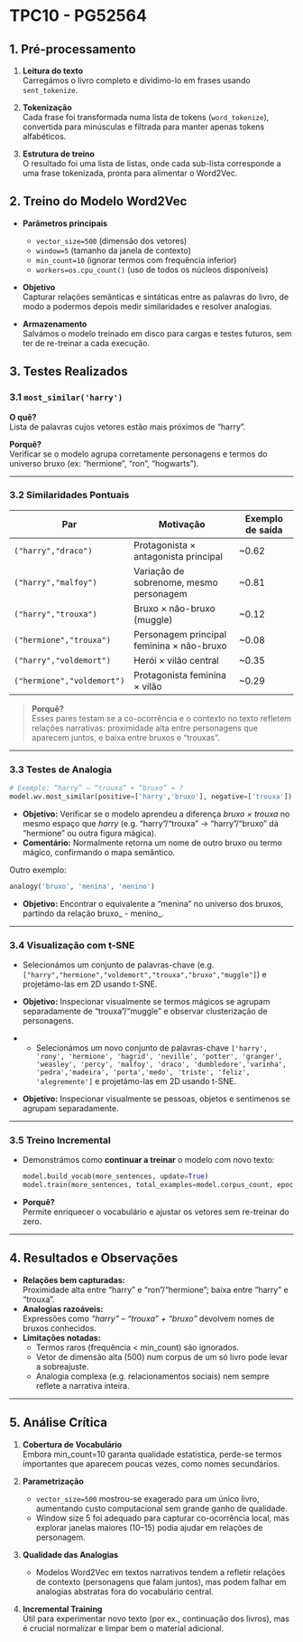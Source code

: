 # TPC10 - PG52564

## 1. Pré-processamento

1. **Leitura do texto**  
   Carregámos o livro completo e dividimo-lo em frases usando `sent_tokenize`.

2. **Tokenização**  
   Cada frase foi transformada numa lista de tokens (`word_tokenize`), convertida para minúsculas e filtrada para manter apenas tokens alfabéticos.

3. **Estrutura de treino**  
   O resultado foi uma lista de listas, onde cada sub-lista corresponde a uma frase tokenizada, pronta para alimentar o Word2Vec.

## 2. Treino do Modelo Word2Vec

- **Parâmetros principais**  
  - `vector_size=500` (dimensão dos vetores)  
  - `window=5` (tamanho da janela de contexto)  
  - `min_count=10` (ignorar termos com frequência inferior)  
  - `workers=os.cpu_count()` (uso de todos os núcleos disponíveis)

- **Objetivo**  
  Capturar relações semânticas e sintáticas entre as palavras do livro, de modo a podermos depois medir similaridades e resolver analogias.

- **Armazenamento**  
  Salvámos o modelo treinado em disco para cargas e testes futuros, sem ter de re-treinar a cada execução.

## 3. Testes Realizados

### 3.1 `most_similar('harry')`

**O quê?**  
Lista de palavras cujos vetores estão mais próximos de “harry”.

**Porquê?**  
Verificar se o modelo agrupa corretamente personagens e termos do universo bruxo (ex: “hermione”, “ron”, “hogwarts”).

---

### 3.2 Similaridades Pontuais

| Par                   | Motivação                                        | Exemplo de saída |
|-----------------------|--------------------------------------------------|------------------|
| `("harry","draco")`   | Protagonista × antagonista principal             | ~0.62            |
| `("harry","malfoy")`  | Variação de sobrenome, mesmo personagem          | ~0.81            |
| `("harry","trouxa")`  | Bruxo × não-bruxo (muggle)                       | ~0.12            |
| `("hermione","trouxa")`| Personagem principal feminina × não-bruxo        | ~0.08            |
| `("harry","voldemort")`| Herói × vilão central                            | ~0.35            |
| `("hermione","voldemort")`| Protagonista feminina × vilão                 | ~0.29            |

> **Porquê?**  
> Esses pares testam se a co-ocorrência e o contexto no texto refletem relações narrativas: proximidade alta entre personagens que aparecem juntos, e baixa entre bruxos e “trouxas”.

---

### 3.3 Testes de Analogia

```python
# Exemplo: “harry” – “trouxa” + “bruxo” ≈ ?
model.wv.most_similar(positive=['harry','bruxo'], negative=['trouxa'])
```

- **Objetivo:** Verificar se o modelo aprendeu a diferença _bruxo × trouxa_ no mesmo espaço que _harry_ (e.g. “harry”/“trouxa” → “harry”/“bruxo” dá “hermione” ou outra figura mágica).
- **Comentário:** Normalmente retorna um nome de outro bruxo ou termo mágico, confirmando o mapa semântico.

Outro exemplo:
```python
analogy('bruxo', 'menina', 'menino')
```
- **Objetivo:** Encontrar o equivalente a “menina” no universo dos bruxos, partindo da relação  bruxo_ - menino_.

---

### 3.4 Visualização com t-SNE

- Selecionámos um conjunto de palavras-chave (e.g. `["harry","hermione","voldemort","trouxa","bruxo","muggle"]`) e projetámo-las em 2D usando t-SNE.
- **Objetivo:** Inspecionar visualmente se termos mágicos se agrupam separadamente de “trouxa”/“muggle” e observar clusterização de personagens.

- - Selecionámos um novo conjunto de palavras-chave `['harry', 'rony', 'hermione', 'hagrid', 'neville', 'potter', 'granger', 'weasley', 'percy', 'malfoy', 'draco', 'dumbledore','varinha', 'pedra','madeira', 'porta','medo', 'triste', 'feliz', 'alegremente']` e projetámo-las em 2D usando t-SNE.
- **Objetivo:** Inspecionar visualmente se pessoas, objetos e sentimenos se agrupam separadamente.

---

### 3.5 Treino Incremental

- Demonstrámos como **continuar a treinar** o modelo com novo texto:
  ```python
  model.build_vocab(more_sentences, update=True)
  model.train(more_sentences, total_examples=model.corpus_count, epochs=model.epochs)
  ```
- **Porquê?**  
  Permite enriquecer o vocabulário e ajustar os vetores sem re-treinar do zero.

---

## 4. Resultados e Observações

- **Relações bem capturadas:**  
  Proximidade alta entre “harry” e “ron”/“hermione”; baixa entre “harry” e “trouxa”.  
- **Analogias razoáveis:**  
  Expressões como _“harry” – “trouxa” + “bruxo”_ devolvem nomes de bruxos conhecidos.
- **Limitações notadas:**  
  - Termos raros (frequência < min_count) são ignorados.  
  - Vetor de dimensão alta (500) num corpus de um só livro pode levar a sobreajuste.  
  - Analogia complexa (e.g. relacionamentos sociais) nem sempre reflete a narrativa inteira.

---

## 5. Análise Crítica

1. **Cobertura de Vocabulário**  
   Embora min_count=10 garanta qualidade estatística, perde-se termos importantes que aparecem poucas vezes, como nomes secundários.

2. **Parametrização**  
   - `vector_size=500` mostrou-se exagerado para um único livro, aumentando custo computacional sem grande ganho de qualidade.  
   - Window size 5 foi adequado para capturar co-ocorrência local, mas explorar janelas maiores (10–15) podia ajudar em relações de personagem.

3. **Qualidade das Analogias**  
   - Modelos Word2Vec em textos narrativos tendem a refletir relações de contexto (personagens que falam juntos), mas podem falhar em analogias abstratas fora do vocabulário central.

4. **Incremental Training**  
   Útil para experimentar novo texto (por ex., continuação dos livros), mas é crucial normalizar e limpar bem o material adicional.
